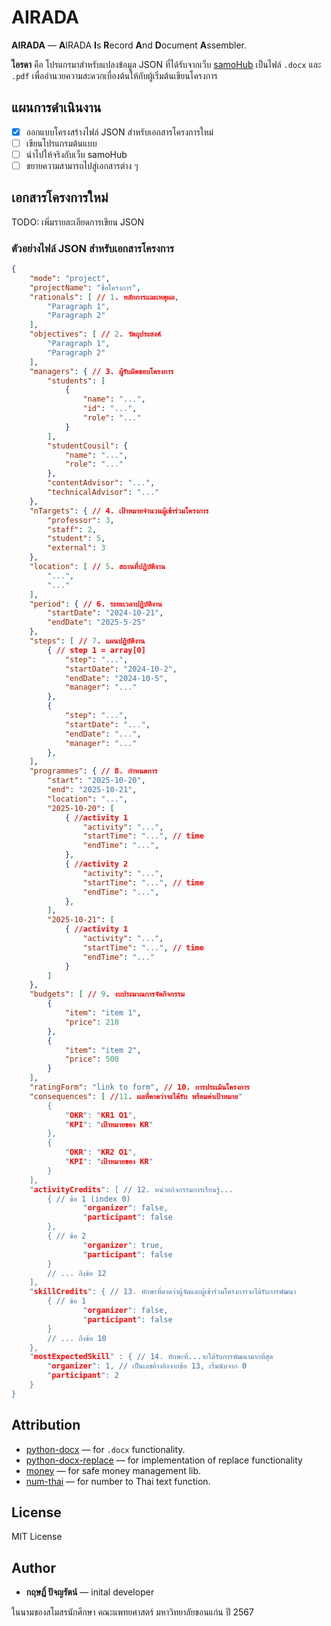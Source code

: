 # AIRADA

**AIRADA** — **A**IRADA **I**s **R**ecord **A**nd **D**ocument **A**ssembler. 

**ไอรดา** คือ โปรแกรมาสำหรับแปลงข้อมูล JSON ที่ได้รับจากเว็บ [samoHub](localhost) เป็นไฟล์ `.docx` และ `.pdf` เพื่ออำนวยความสะดวกเบื่องต้นให้กับผู้เริ่มต้นเขียนโครงการ

## แผนการดำเนินงาน

- [x] ออกแบบโครงสร้างไฟล์ JSON สำหรับเอกสารโครงการใหม่
- [ ] เขียนโปรแกรมต้นแบบ
- [ ] นำไปให้จริงกับเว็บ samoHub
- [ ] ขยายความสามารถไปสู่เอกสารต่าง ๆ

## เอกสารโครงการใหม่

TODO: เพิ่มรายละเอียดการเขียน JSON

### ตัวอย่างไฟล์ JSON สำหรับเอกสารโครงการ

```json
{
    "mode": "project",
    "projectName": "ชื่อโครงการ",
    "rationals": [ // 1. หลักการและเหตุผล,
        "Paragraph 1",
        "Paragraph 2"
    ],
    "objectives": [ // 2. วัตถุประสงค์
        "Paragraph 1",
        "Paragraph 2"
    ],
    "managers": { // 3. ผู้รับผิดชอบโครงการ
        "students": [
            {
                "name": "...",
                "id": "...",
                "role": "..."
            }
        ],
        "studentCousil": {
            "name": "...",
            "role": "..."
        },
        "contentAdvisor": "...",
        "technicalAdvisor": "..."
    },
    "nTargets": { // 4. เป้าหมายจำนวนผู้เข้าร่วมโครงการ
        "professor": 3,
        "staff": 2,
        "student": 5,
        "external": 3
    },
    "location": [ // 5. สถานที่ปฏิบัติงาน 
        "...",
        "..."
    ],
    "period": { // 6. ระยะเวลาปฏิบัติงาน
        "startDate": "2024-10-21",
        "endDate": "2025-5-25" 
    },
    "steps": [ // 7. แผนปฏิบัติงาน
        { // step 1 = array[0]
            "step": "...",
            "startDate": "2024-10-2",
            "endDate": "2024-10-5",
            "manager": "..."
        },
        {
            "step": "...",
            "startDate": "...",
            "endDate": "...",
            "manager": "..."
        },
    ],
    "programmes": { // 8. กำหนดการ
        "start": "2025-10-20",
        "end": "2025-10-21",
        "location": "...",
        "2025-10-20": [
            { //activity 1
                "activity": "...",
                "startTime": "...", // time
                "endTime": "...",
            },
            { //activity 2
                "activity": "...",
                "startTime": "...", // time
                "endTime": "...",
            },
        ],
        "2025-10-21": [
            { //activity 1
                "activity": "...",
                "startTime": "...", // time
                "endTime": "..."
            }
        ]
    },
    "budgets": [ // 9. งบประมาณการจัดกิจกรรม
        {
            "item": "item 1",
            "price": 210
        },
        {
            "item": "item 2",
            "price": 500
        }
    ],
    "ratingForm": "link to form", // 10. การประเมินโครงการ
    "consequences": [ //11. ผลที่คาดว่าจะได้รับ พร้อมค่าเป้าหมาย"
        {
            "OKR": "KR1 O1",
            "KPI": "เป้าหมายของ KR"
        },
        {
            "OKR": "KR2 O1",
            "KPI": "เป้าหมายของ KR"
        }
    ],
    "activityCredits": [ // 12. หน่วยกิจกรรมการเรียนรู้...
        { // ข้อ 1 (index 0)
                "organizer": false,
                "participant": false
        },
        { // ข้อ 2
                "organizer": true,
                "participant": false
        }
        // ... ถึงข้อ 12
    ],
    "skillCredits": { // 13. ทักษะที่คาดว่าผู้จัดและผู้เข้าร่วมโครงการจะได้รับการพัฒนา
        { // ข้อ 1
                "organizer": false,
                "participant": false
        }
        // ... ถึงข้อ 10
    },
    "mostExpectedSkill" : { // 14. ทักษะที่...จะได้รับการพัฒนามากที่สุด
        "organizer": 1, // เป็นเลขอ้างอิงจากข้อ 13, เริ่มนับจาก 0
        "participant": 2 
    } 
}
```

## Attribution
- [python-docx](https://pypi.org/project/python-docx/) — for `.docx` functionality.
- [python-docx-replace](https://pypi.org/project/python-docx-replace/) — for implementation of replace functionality
- [money](https://pypi.org/project/money/) — for safe money management lib.
- [num-thai](https://pypi.org/project/num-thai/) — for number to Thai text function.

## License

MIT License

## Author
- **กฤษฎิ์ ปัจญรัตน์** — inital developer

ในนามของสโมสรนักศึกษา คณะแพทยศาสตร์ มหาวิทยาลัยขอนแก่น ปี 2567